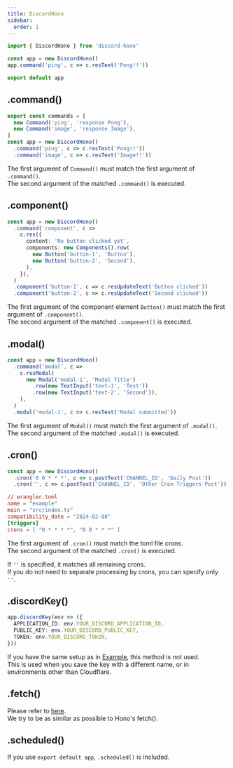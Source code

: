 ```yaml
---
title: DiscordHono
sidebar:
  order: 1
---
```


```ts
import { DiscordHono } from 'discord-hono'

const app = new DiscordHono()
app.command('ping', c => c.resText('Pong!!'))

export default app
```

## .command()

```ts "ping" "image"
export const commands = [
  new Command('ping', 'response Pong'),
  new Command('image', 'response Image'),
]
const app = new DiscordHono()
  .command('ping', c => c.resText('Pong!!'))
  .command('image', c => c.resText('Image!!'))
```

The first argument of `Command()` must match the first argument of `.command()`.  
The second argument of the matched `.command()` is executed.

## .component()

```ts "button-1" "button-2"
const app = new DiscordHono()
  .command('component', c =>
    c.res({
      content: 'No button clicked yet',
      components: new Components().row(
        new Button('button-1', 'Button'),
        new Button('button-2', 'Second'),
      ),
    }),
  )
  .component('button-1', c => c.resUpdateText('Button clicked'))
  .component('button-2', c => c.resUpdateText('Second clicked'))
```

The first argument of the component element `Button()` must match the first argument of `.component()`.  
The second argument of the matched `.component()` is executed.

## .modal()

```ts "modal-1"
const app = new DiscordHono()
  .command('modal', c =>
    c.resModal(
      new Modal('modal-1', 'Modal Title')
        .row(new TextInput('text-1', 'Text'))
        .row(new TextInput('text-2', 'Second')),
    ),
  )
  .modal('modal-1', c => c.resText('Modal submitted'))
```

The first argument of `Modal()` must match the first argument of `.modal()`.  
The second argument of the matched `.modal()` is executed.

## .cron()

```ts "0 0 * * *"
const app = new DiscordHono()
  .cron('0 0 * * *', c => c.postText('CHANNEL_ID', 'Daily Post'))
  .cron('', c => c.postText('CHANNEL_ID', 'Other Cron Triggers Post'))
```

```toml "0 0 * * *"
// wrangler.toml
name = "example"
main = "src/index.ts"
compatibility_date = "2024-02-08"
[triggers]
crons = [ "0 * * * *", "0 0 * * *" ]
```

The first argument of `.cron()` must match the toml file crons.  
The second argument of the matched `.cron()` is executed.

If `''` is specified, it matches all remaining crons.  
If you do not need to separate processing by crons, you can specify only `''`.

## .discordKey()

```ts
app.discordKey(env => ({
  APPLICATION_ID: env.YOUR_DISCORD_APPLICATION_ID,
  PUBLIC_KEY: env.YOUR_DISCORD_PUBLIC_KEY,
  TOKEN: env.YOUR_DISCORD_TOKEN,
}))
```

If you have the same setup as in [Example](https://github.com/LuisFun/discord-hono-example), this method is not used.  
This is used when you save the key with a different name, or in environments other than Cloudflare.

## .fetch()

Please refer to [here](https://hono.dev/api/hono#fetch).  
We try to be as similar as possible to Hono's fetch().

## .scheduled()

If you use `export default app`, `.scheduled()` is included.

